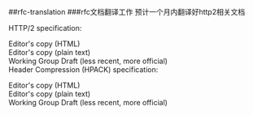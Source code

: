 ##rfc-translation
###rfc文档翻译工作
预计一个月内翻译好http2相关文档  

HTTP/2 specification:   

Editor's copy (HTML)   
Editor's copy (plain text)   
Working Group Draft (less recent, more official)  
Header Compression (HPACK) specification:   

Editor's copy (HTML)   
Editor's copy (plain text)   
Working Group Draft (less recent, more official)   
